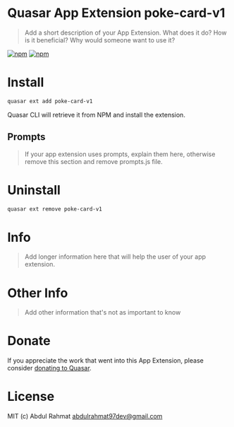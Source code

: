 # Quasar App Extension poke-card-v1

> Add a short description of your App Extension. What does it do? How is it beneficial? Why would someone want to use it?

[![npm](https://img.shields.io/npm/v/quasar-app-extension-poke-card-v1.svg?label=quasar-app-extension-poke-card-v1)](https://www.npmjs.com/package/quasar-app-extension-poke-card-v1)
[![npm](https://img.shields.io/npm/dt/quasar-app-extension-poke-card-v1.svg)](https://www.npmjs.com/package/quasar-app-extension-poke-card-v1)

# Install
```bash
quasar ext add poke-card-v1
```
Quasar CLI will retrieve it from NPM and install the extension.

## Prompts

> If your app extension uses prompts, explain them here, otherwise remove this section and remove prompts.js file.

# Uninstall
```bash
quasar ext remove poke-card-v1
```

# Info
> Add longer information here that will help the user of your app extension.

# Other Info
> Add other information that's not as important to know

# Donate
If you appreciate the work that went into this App Extension, please consider [donating to Quasar](https://donate.quasar.dev).

# License
MIT (c) Abdul Rahmat <abdulrahmat97dev@gmail.com>
